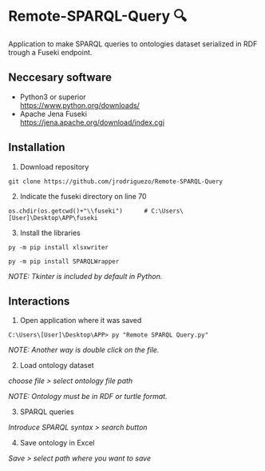 # Remote-SPARQL-Query :mag:

Application to make SPARQL queries to ontologies dataset serialized in RDF trough a Fuseki endpoint.

## Neccesary software 

* Python3 or superior </br>
  https://www.python.org/downloads/
* Apache Jena Fuseki </br>
  https://jena.apache.org/download/index.cgi

## Installation 

1. Download repository </br> 
```
git clone https://github.com/jrodriguezo/Remote-SPARQL-Query
```
2. Indicate the fuseki directory on line 70
``` 
os.chdir(os.getcwd()+"\\fuseki")      # C:\Users\[User]\Desktop\APP\fuseki
```
3. Install the libraries
``` 
py -m pip install xlsxwriter
```
``` 
py -m pip install SPARQLWrapper
```
_NOTE: Tkinter is included by default in Python._

## Interactions

1. Open application where it was saved</br>
``` 
C:\Users\[User]\Desktop\APP> py "Remote SPARQL Query.py"
```
_NOTE: Another way is double click on the file._

2. Load ontology dataset

_choose file > select ontology file path_

_NOTE: Ontology must be in RDF or turtle format._

3. SPARQL queries

_Introduce SPARQL syntax > search button_

4. Save ontology in Excel

_Save > select path where you want to save_


